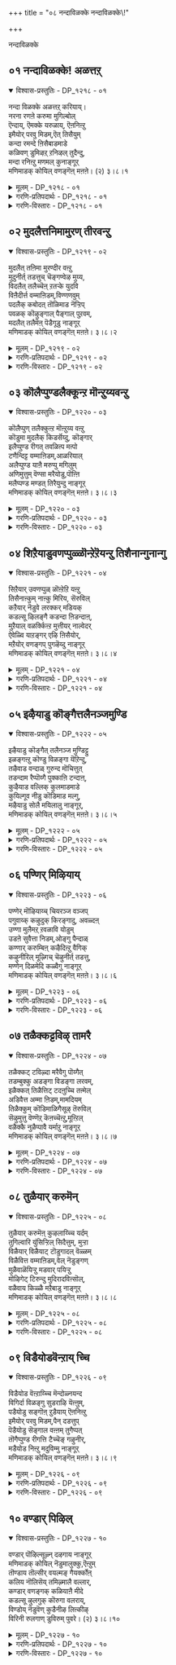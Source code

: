 +++
title = "०८ नन्दाविळक्के नन्दाविळक्के\\!"

+++

नन्दाविळक्के

## ०१ नन्दाविळक्के\! अळत्तऱ्

<details open><summary>विश्वास-प्रस्तुतिः - DP_१२१८ - ०१</summary>

नन्दा विळक्के अळत्तऱ् करियाय्।  
नरना रणऩे करुमा मुगिल्बोल्  
ऎन्दाय्, ऎमक्के यरुळाय्, ऎऩनिऩ्ऱु  
इमैयोर् परवु मिडम्,ऎत् तिसैयुम्  
कन्दा रमन्दे ऩिसैबाडमाडे  
कळिवण् डुमिऴऱ् ऱनिऴल् तुदैन्दु,  
मन्दा रनिऩ्ऱु मणमल् कुनाङ्गूर्  
मणिमाडक् कोयिल् वणङ्गॆऩ् मऩऩे। (२) ३।८।१
</details>

<details><summary>मूलम् - DP_१२१८ - ०१</summary>

नन्दा विळक्के अळत्तऱ् करियाय्।  
नरना रणऩे करुमा मुगिल्बोल्  
ऎन्दाय्, ऎमक्के यरुळाय्, ऎऩनिऩ्ऱु  
इमैयोर् परवु मिडम्,ऎत् तिसैयुम्  
कन्दा रमन्दे ऩिसैबाडमाडे  
कळिवण् डुमिऴऱ् ऱनिऴल् तुदैन्दु,  
मन्दा रनिऩ्ऱु मणमल् कुनाङ्गूर्  
मणिमाडक् कोयिल् वणङ्गॆऩ् मऩऩे। (२) ३।८।१
</details>

<details><summary>गरणि-प्रतिपदार्थः - DP_१२१८ - ०१</summary>

नन्दाविळक्के = नन्दादीपवे, अळत्तऱ् कु = अळॆयुवुदक्कॆ, अरियाय् = आगदवने, नरनारणने = नरनारायणनादवने, करु मामुहिल् = करिय दॊड्डमुगिलिन, पोल् = हागॆ इरुव, ऎनाय् = नन्न स्वामिये, ऎमक्के = नमगे, अरुळाय् ऎन = अनुग्रहिसबेकु ऎन्दु हेळुत्ता, निन्ऱ = इरुव, इमैयोर् = देवतॆगळु, परवुम् = हरडुव, इडम् = स्थळवागि, ऎत्ति शैयिलुम् = ऎल्ल कडॆगळिन्दलू, कन्दारम् = देवगान्धारवॆम्ब, अम् = सुन्दरवाद, तेन् = मधुरवाद, इशै = गानवन्नु, पाड = हाडलु, माडे = मग्गुलल्लिये, कळिवण्डु = मदिसिद सुन्दरवाद दुम्बिगळु, मिऴट्र = गानमाडुत्तिरुव, मन्दारम् = पारिजात वृक्षगळु, निऴल् = नॆरळन्नु, तुदैन्दु = \(ऒत्तागि\) हरडि, निन्ऱु = निन्तु, मणम् = परिमळवन्नु, मल् हुम् = तुम्बुत्तिरुव, नाङ्गार् = तिरुनाङ्गूरिनल्लिरुव, मणिमाडक्कोयिल् = मणिमाडकोयिल् क्षेत्रदल्लि, ऎन् मनने = नन्न मनवे, वणङ्गु = नमस्करिसु. 
</details>

<details><summary>गरणि-विस्तारः - DP_१२१८ - ०१</summary>

नन्दादीपवे, अळॆयलु आगदवने, नरनारायणनादवने, दॊड्ड करिय मुगिलिनन्तिरुव नन्न स्वामिये, नमगे अनुग्रहिसबेकु ऎन्दु हेळुत्ता इरुव देवतॆगळु हरडुव स्थळवाद, ऎल्ल कडॆगळिन्दलू देवगान्धारवॆम्ब सुन्दरवू मधुरवूआद गानवन्नु हाडुत्तिरुव, मग्गुलल्ले मदिसिद सुन्दरवाद दुम्बिगळु गानमाडुत्तिरुव पारिजातवृक्षगळु नॆरळन्नु दट्टवागि हरडि निन्तु परिमळवन्नु तुम्बुत्तिरुव तिरुनाङ्गूरिनल्लिरुव मणिमाडक्कोयिल् क्षेत्रदल्लि नमस्करिसु नन्न मनवे. 

तिरुनाङ्गूरिन दिव्यक्षेत्रगळ विवरणॆ इदरिन्द मॊदलागुत्तिदॆ. तिरुनाङ्गूरु क्षेत्रगळ हिरिमॆ अतिशयवादद्दु. ब्रह्मादिदेवतॆगळॆल्लरू भगवन्तनन्नु पूजिसलु इल्लिगॆ बरुत्तारॆ. अवरु स्वामियन्नु कुरितु “नन्दादीपवे, अळॆयलागदवने, नर-नारायण स्वरूपने, अत्यन्त उदारिये” ऎन्दु मुन्तागि, मधुरवाद देवगान्धार रागदल्लि हाडुत्त, भगवन्तनिगॆ कैमुगियुत्ता, नानारीतियल्लि अवनन्नु पूजिसुत्तारॆ. मग्गुलल्ले इरुव तोपुगळल्लि मधुपानमाडि मत्तवाद दुम्बिगळु तम्म इम्पाद स्वरदल्लि गान माडुत्तवॆ. तोपुगळल्लि पारिजात वृक्षगळु चॆन्नागि बॆळॆदु तम्पाद दट्टवाद नॆरळन्नु हरडुत्तवॆ. अल्लदॆ, परिमळवन्नु चॆल्लुव हूगळिन्द तुम्बि शोभिसुत्तदॆ. कण्णिगॆ, इन्द्रियगळिगॆ मत्तु मनस्सिगॆ हितवागिरुव दिव्यक्षेत्रवे तिरुनाङ्गूरु. 

इन्थ उत्तमवाद तिरुनाङ्गूरिन दिव्यक्षेत्रगळल्लि ऒन्दाद ’मणि माडक्कोयिल्’ ऎम्ब पवित्रस्थळदल्लि नॆलसिरुव कारुण्य मूर्तियाद भगवन्तनन्नु नमस्करिसु ऎन्दु आळ्वाररु तम्म मनस्सिगॆ आदेश नीडुत्तारॆ. 

नन्दाविळक्कु – ऎन्दरॆ, नन्ददॆ ऒन्दे समनागि उरियुत्तिरुव दीप- नन्दादीप. भगवन्तनन्नु ज्योतिस्वरूपनॆन्दू, ज्ञानज्योति ऎन्दू विवरिसुत्तारॆ. 

अळत्तऱ् कु अरियाय् – अळॆयलु आगदवनु, भगवन्त सृष्टिय ऎल्ल वस्तुगळिगू हुट्टु – सावु इदॆ. हुट्टिनिन्द जीवन मॊदलागुवुदु. साविनिन्द अदु कॊनॆगॊळ्ळुवुदु. ब्रह्मनिन्द हिडिदु अत्यन्त सूक्ष्मजीविगू इदु सामान्य. हुट्टु-सावुगळ नडुवॆ इरुवुदन्नु कालद रीतियल्लि अळॆयुत्तारॆ. भगवन्तनिगॆ हुट्टू इल्ल, सावू इल्ल. अवन अनादि, अनन्त. अवने कालस्वरूपनु. कालद रीतियल्लि अवनन्नु अळॆयलु आदीते? ऒन्दॊन्दु वस्तुविगू अदक्कॆ तक्क स्थळद गॊत्तुवळि इदॆ. अदु इरुवष्टु कालवू अदर स्थळद मितियल्ले अदर चलन वलनगळु. ऒन्दु स्थळदल्लिरुव ऒन्दु वस्तु अदे कालदल्लि इन्नॊन्दु स्थळदल्लिरलु आगुवुदिल्ल. भगवन्तनिगादरो हाघल्ल. अवनिल्लद स्थळवे इल्ल. अवनु सर्वव्यापि. वस्तुविन ऒळगू अदर हॊरगू अवनिद्दानॆ. अणुविनल्लि अणुवागि, महत्तिनल्लि महत्तागि इद्दुकॊण्डु, अवुगळ अन्तर्यामियागि, अवुगळन्नॆल्ल निर्वहिसुववनु स्वामि. सृष्टियॆल्लवू अवने. सृष्टिय ऒन्दॊन्दु वस्तुवू अवने. अवुगळल्लि अडगिरुववनू अवने. सृष्टियिन्द आचॆगू निर्लिप्तनागि इरुववनू अवने. आद्दरिन्द, भगवन्तनन्नु याव रीतियल्लू अळॆयलु साध्यवे इल्ल. 

नर-नारणन्, - हिन्दॆ, भगवन्तनु नर मत्तु नारायण ऎम्ब इब्बरु महर्षिगळ अवतारवॆत्ति, हिमालयद तप्पलिनल्लि तपस्सु माडुत्तिद्द विषय इदु. ध्यान, तपस्सुगळ हिरिमॆयन्नु जगत्तिगॆ तिळियपडिसुवुदक्कॆ भगवन्तन निदर्शन पूर्वकवाद प्रयोगविदु. नरनारायणरु ऎन्दॆन्दिगू अगलदन्थवरु. हागॆये, आत्म-परमात्मरू. 

दॊड्ड करिय मुगिलु – भगवन्तनन्नु वर्णिसुव ऒन्दु श्रेष्ठरूपक. दॊड्डदाद करिय मुगिलु तानु भरिसुवष्टु नीरन्नु तुम्बिकॊण्डिरुव मोड. अदु हाराडुत्ता इरुवाग तम्पाद स्थळवन्नु कण्डॊडनॆये अल्लि तन्नल्लि शेखरवागिरुव नीरन्नु सुरिसुवुदु. मितियिल्लद औदार्य अदक्कॆ. भगवन्तनू हागॆये. अवन कडॆगॆ मनस्सन्नु हरिसुव यारे आगलि, अवरल्लि कृपॆदोरि अवरन्नु अनुग्रहिसुवुदरल्लि भगवन्तनिगॆ तारतम्यवे इल्ल.
</details>

## ०२ मुदलैत्तनिमामुरण् तीरवन्ऱु

<details open><summary>विश्वास-प्रस्तुतिः - DP_१२१९ - ०२</summary>

मुदलैत् तऩिमा मुरण्दीर वऩ्ऱु  
मुदुनीर्त् तडत्तुच् चॆङ्गण्वेऴ मुय्य,  
विदलैत् तलैच्चॆऩ् ऱतऱ्के युदवि  
विऩैदीर्त्त वम्माऩिडम्,विण्णणवुम्  
पदलैक् कबोदत् तॊळिमाड नॆऱ्ऱिप्  
पवळक् कॊऴुङ्गाल् पैङ्गाल् पुऱवम्,  
मदलैत् तलैमॆऩ् पॆडैगूडु नाङ्गूर्  
मणिमाडक् कोयिल् वणङ्गॆऩ् मऩऩे। ३।८।२
</details>

<details><summary>मूलम् - DP_१२१९ - ०२</summary>

मुदलैत् तऩिमा मुरण्दीर वऩ्ऱु  
मुदुनीर्त् तडत्तुच् चॆङ्गण्वेऴ मुय्य,  
विदलैत् तलैच्चॆऩ् ऱतऱ्के युदवि  
विऩैदीर्त्त वम्माऩिडम्,विण्णणवुम्  
पदलैक् कबोदत् तॊळिमाड नॆऱ्ऱिप्  
पवळक् कॊऴुङ्गाल् पैङ्गाल् पुऱवम्,  
मदलैत् तलैमॆऩ् पॆडैगूडु नाङ्गूर्  
मणिमाडक् कोयिल् वणङ्गॆऩ् मऩऩे। ३।८।२
</details>

<details><summary>गरणि-प्रतिपदार्थः - DP_१२१९ - ०२</summary>

मुदलै = मॊसळॆय, तन्नि = साटियिल्लद, मा = बलु हॆच्चिद, मुरण् = दुष्टतनवन्नु, तीर = तीरिसुवुदक्कागि, अन्ऱु= अन्दु, मुदुनीर् = अपारवाद नीरुळ्ळ, तटत्तु = सरोवरदल्लि, शॆम् = कॆम्पनॆय, कण् = कण्णुगळ, वेऴम् = आनॆयु, उय्य = उद्धार हॊन्दुवुदक्कागि, विदलै तलै= पक्षिराजन मेलॆ, शॆन्ऱु = होगि, अदऱ् के = आ आनॆगे, उदवि = ऒत्तासॆमाडि, \(ऒदगि बन्दु\), विनै तीर् त्त = अदर सङ्कटवन्नु तीरिसिद, अमान् = स्वामिय, इडम् = स्थळवॆन्दरॆ, विण् अणवुम् = आकाशवन्नु मुट्टुव, पदलै = कलशगळन्नू, कपोतम = पारिवाळगळन्नू, ऒळि= हॊळॆयुव, माडम् = महडि मनॆगळन्नू, नॆट्रि = तलॆय मेलॆ, पवळम् = हवळदन्तॆ कॆम्पनॆय भागवन्नू, कॊऴुकाल = दप्पनाद \(बलिष्ठवाद\) कालुगळन्नू, पै = सुन्दरवाद, काल् = नडगॆयन्नुळ्ळ, पुऱवम् = \(कोळि\) पक्षिगळ, मुदलैत्तलै = उदारिगळाद \(कॊडुगैय\) = मॆल् = मृदुस्वभावद, पॆडै = हॆण्णुकोळिगळु, कूडुम् = ऒट्टागि इरुव, नाङ्गूर् = तिरुनाङ्गूरिन, मणिमाडक्कोयिल् = मणिमाडाक्कोयिल् क्षेत्रवन्नु, वणङ्गु = नमस्करिसु, ऎन् मनने = नन्न मनस्से.
</details>

<details><summary>गरणि-विस्तारः - DP_१२१९ - ०२</summary>

मॊसलॆय साटियिल्लद महादुष्टतनवन्नु तीरिसुवुदक्कागि, अन्दु, अपारवाद नीरिन सरोवरदल्लि कॆङ्गण्ण आनॆयन्नु उद्धरिसुवुदक्कागि, पक्षिराजन मेलेरि होगि आ आनॆगॆ ऒदगि बन्दु अदर सङ्कटवन्नु तीरिसिद स्वामिय स्थळवाद, आकाशवन्नु कलशगळन्नू, कपोतगळन्नू, हॊळॆयुव महडिमनॆगळन्नू, तलॆयमेलॆ हवळद बण्णद कुच्चन्नू बलितकालुगळन्नू सुन्दरवाद नडागॆयन्नू उळ्ळ गण्डुकोळिगळु उदारिगळाद मृदुस्वभावद हॆण्णुकोळिगळु कूडुव तिरुनाङ्गूरिन मणिमाडक्कोयिल् क्षेत्रवन्नु नमस्करिसु, नन्न मनस्से. 

पाशुरद मॊदलल्लि भगवन्तन शरणागत वात्सल्यवन्नुकुरितु निदर्शनवॊन्दिदॆ. काडिनल्लि नीरु कुडियलु सरोवरदल्लि इळिद आनॆय कालन्नु आ सरोवरदल्लि वासिसुत्तिद्द दुष्ट मॊसळॆयॊन्दु हिडिदु हिंसिसितु. गत्यन्तरविल्लदॆ आनॆ ’स्वामी नीने गति’ ऎन्दु भगवन्तनल्लि गोळिट्टितु. आ कूडले भगवन्तनु पक्षिवाहननागि अल्लिगॆ धाविसि बन्दु, मॊसळॆयन्नु तन्न चर्कायुधदिन्द कॊम्दु, आनॆयन्नु अदर सङ्कटदिन्द पारुमाडिदनु.

आ स्वामिये भक्तजनर उद्धारक्कागि तिरुनाङ्गूरिन मणिमाडक्कोयिल् क्षेत्रदल्लि नॆलसिद्दानॆ. स्वामि नॆलसिरुव देवालयद गोपुर मुगिलु मुट्टुत्तदॆ. अदर तुदियल्लि हॊळॆयुत्तिवॆ. गोपुरदल्लि पारिवाळगळु द्मनॆमादिकॊण्डिवॆ. अवुआनन्ददिन्द जॊतॆजॊतॆयागि वासिसुत्तिवॆ. देवालयद कम्बगळु तलॆ ऎत्ति नोडुवष्टु ऎत्तरवागिवॆ. अवु दप्पनाद कम्बगळु. इडिय देवालयवे मुत्तु, हवळ, मणि, माणिक्यगळिन्द तुम्बि शोभिसुत्तदॆ. आ क्षेत्रदल्लि कोळिगळु हेरळवागिवॆ. तम्म बलित कालुगळ सुन्दरवाद नडगॆयिन्द गण्डुकोळिगळु, उदारिगळागि मृदुस्वभावद हॆण्णुकोळिगळन्नु ऒलिसिकॊळ्ळुव रीति नोडुवुदक्कॆ हर्षदायक गण्डुकोळिगळ नॆत्तिय मेलॆ हवळद बण्णद अन्दवाद कुच्चु शोभिसुत्तदॆ. कोळिगळु बहळ आनन्ददिन्द जीविसुव स्थळवॆन्दरॆ इदे.
</details>

## ०३ कॊलैप्पुण्डलैक्कून्ऱ मॊन्ऱुय्यवन्ऱु

<details open><summary>विश्वास-प्रस्तुतिः - DP_१२२० - ०३</summary>

कॊलैप्पुण् तलैक्कुऩ्ऱ मॊऩ्ऱुय्य वऩ्ऱु  
कॊडुमा मुदलैक् किडर्सॆय्दु, कॊङ्गार्  
इलैप्पुण्ड रीगत् तवळिऩ्प मऩ्पो  
टणैन्दिट्ट वम्माऩिडम्,आळरियाल्  
अलैप्पुण्ड याऩै मरुप्पु मगिलुम्  
अणिमुत्तुम् वॆण्सा मरैयोडु,पॊऩ्ऩि  
मलैप्पण्ड मण्डत् तिरैयुन्दु नाङ्गूर्  
मणिमाडक् कोयिल् वणङ्गॆऩ् मऩऩे। ३।८।३
</details>

<details><summary>मूलम् - DP_१२२० - ०३</summary>

कॊलैप्पुण् तलैक्कुऩ्ऱ मॊऩ्ऱुय्य वऩ्ऱु  
कॊडुमा मुदलैक् किडर्सॆय्दु, कॊङ्गार्  
इलैप्पुण्ड रीगत् तवळिऩ्प मऩ्पो  
टणैन्दिट्ट वम्माऩिडम्,आळरियाल्  
अलैप्पुण्ड याऩै मरुप्पु मगिलुम्  
अणिमुत्तुम् वॆण्सा मरैयोडु,पॊऩ्ऩि  
मलैप्पण्ड मण्डत् तिरैयुन्दु नाङ्गूर्  
मणिमाडक् कोयिल् वणङ्गॆऩ् मऩऩे। ३।८।३
</details>

<details><summary>गरणि-प्रतिपदार्थः - DP_१२२० - ०३</summary>

कॊलै= कॊल्लुव कार्यदल्लि, पुण् = हुण्णन्नु, तलै = तलॆयल्लि पडॆद, कुन्ऱम् = बॆट्टदन्थ आनॆ,ऒन्ऱु = ऒन्दु, उय्य = उद्धारवाघलु, अन्ऱु = अन्दु, कॊडुमामुदलैक्कू = क्रूरवाद दॊड्ड मॊसळॆगॆ, इडर् शॆय्दु = कष्टवन्नुण्टुमाडि, कॊङ्गु = परिमळ, आर् = तुम्बिद, इलै = ऎलॆगळ, पुण्डरीकत्तवळ् = कमलदवळ \(श्रीदेविय\), इन् बम् = प्रेमवन्नु, अन् बोडु = प्रीतियिन्द, अणैन्दु इट्ट = कूडि अनुभविसुव, अम्मान्, अम्मान् = स्वामिय, इडम् = स्थळवाद, आळ् अरियाल्= सिंहद पराक्रमदिन्द, अलैप्पुण्ड = संहरिसिद, यानै = आनॆगळ, मरुप्पुम् = दन्तगळन्नू, अहिलुम् = अगरु मरगळन्नू, अणि = सुन्दरवाद, मुत्तुम् = मुत्तुगळन्नू, वॆण् शामरैयोडु = बिळिय चामरगळॊडनॆ, पॊन्नि = कावेरिनदियु, मलै = बॆट्टद, पण्डम् = वस्तुगळन्नु \(सम्पत्तन्नु\), अण्डम् = बीजगळन्नू, तिरै = अलॆगळु, उन्दु = तळ्ळिकॊण्डु बरुव, नाङ्गूर् = तिरुनाङ्गूरिन, मणिमाडाक्कोयिल् = मणिमाडक्कोयिल् क्षेत्रवन्नु, वणङ्गु = नमस्करिसुव्, ऎन् मनने = नन्न मनस्से. 
</details>

<details><summary>गरणि-विस्तारः - DP_१२२० - ०३</summary>

कॊल्लुव कार्यदल्लि तलॆयल्लि हुण्णन्नु पडॆद बॆट्टदन्थ आनॆयु उद्धार हॊन्दलु, अन्दु, क्रूरवाद दॊड्ड मॊसळॆगॆ कष्टवन्नुण्टुमाडि, परिमळ तुम्बिद ऎलॆगळ तावरॆयवळ \(श्रीदेविय\) प्रेमवन्नु प्रीतियिन्द कूडि अनुभविसुव स्वामिय स्थळवाद, सिंहपराक्रमदिन्द संहरिसिद आनॆगळ दन्तगळन्नू अगरु मरगळन्नू, सॊगसाद मुत्तुगळन्नू, बिळिय चामरगळन्नू बॆट्टद इतर वस्तु सम्पत्तन्नू बीजगळन्नू कावेरिनदिय अलॆगळु तळ्ळिकॊण्डु बरुव तिरुनाङ्गूरिन मणिमाडक्षेत्रवन्नु नमस्करिसु, नन्न मनवे. 

मॊसळॆय बायिगॆ सिक्कि सङ्कटपडुव गजेन्द्रनन्नु कापाडिद परमोपकारियू परिमळिसुव कमलद हूविनल्लि परमसुन्दरियागि हुट्टिदव क्षेत्रदल्लि कावेरि नदि हरियुत्तदॆ. अदु बॆट्टदिन्द हरिदुबरुवाग तन्न वेगवाद प्रवाहद जॊतॆगॆ आनॆय दन्तगळन्नु अगरुमरगळन्नू सुन्दरवाद मुत्तुगळन्नू, बिळियचामरगळन्नू अरण्यद इतर सम्पत्तन्नू, उत्तमवाद बीजगळन्नू हॊत्तु अल्लिगॆ तन्दु हाकुत्तदॆ. अदे पवित्रवाद तिरुनाङ्गूरु. अल्लि मणिमाडक्कोयिल् क्षेत्रवन्नु मनसार स्मरिसि नमस्करिसबेकु – ऎन्नुत्तारॆ आळ्वाररु.
</details>

## ०४ शिऱैयाडुवणप्पुळ्ळॊन्ऱेऱॆयन्ऱु तिशैनान्गुनान्गु

<details open><summary>विश्वास-प्रस्तुतिः - DP_१२२१ - ०४</summary>

सिऱैयार् उवणप्पुळ् ळॊऩ्ऱेऱि यऩ्ऱु  
तिसैनाऩ्कुम् नाऩ्कु मिरिय, सॆरुविल्  
कऱैयार् नॆडुवे लरक्कर् मडियक्  
कडल्सू ऴिलङ्गै कडन्दा ऩिडन्दाऩ्,  
मुऱैयाल् वळर्क्किऩ्ऱ मुत्तीयर् नाल्वेदर्  
ऐवेळ्वि याऱङ्गर् एऴि ऩिसैयोर्,  
मऱैयोर् वणङ्गप् पुगऴॆय्दु नाङ्गूर्  
मणिमाडक् कोयिल् वणङ्गॆऩ् मऩऩे। ३।८।४
</details>

<details><summary>मूलम् - DP_१२२१ - ०४</summary>

सिऱैयार् उवणप्पुळ् ळॊऩ्ऱेऱि यऩ्ऱु  
तिसैनाऩ्कुम् नाऩ्कु मिरिय, सॆरुविल्  
कऱैयार् नॆडुवे लरक्कर् मडियक्  
कडल्सू ऴिलङ्गै कडन्दा ऩिडन्दाऩ्,  
मुऱैयाल् वळर्क्किऩ्ऱ मुत्तीयर् नाल्वेदर्  
ऐवेळ्वि याऱङ्गर् एऴि ऩिसैयोर्,  
मऱैयोर् वणङ्गप् पुगऴॆय्दु नाङ्गूर्  
मणिमाडक् कोयिल् वणङ्गॆऩ् मऩऩे। ३।८।४
</details>

<details><summary>गरणि-प्रतिपदार्थः - DP_१२२१ - ०४</summary>

शिऱै आरु = रॆक्कॆगळिन्द कूडिद, उवणम् पुळ् = गरुडपक्षियन्नु, ऒन्ऱु = साटियिल्लद ऒन्दन्नु, एऱि = हत्तिकॊण्डु, अन्ऱु= अन्दु, कऱै आर् = रक्तद कलॆयिन्द तुम्बिद, तॆरु = दॊड्डदॊड्ड, वेल् अरक्कर् = वेलायुधहिडिद राक्षसरु, शॆरुविल् =युद्धभूमियल्लि, तिशैनान्गुनान्गुम् = ऎण्टुदिक्कुगळल्लियू, इरिय = चॆदरि होगि, मडिय = मडियुवन्तॆ, कडल् शूऴ् = कडलिनिम्द सुत्तुवरिद, इलङ्गै = लङ्कापट्टणवन्नु, कडन्दान् = नाशपडिसिदवन, इडम् तान् = स्थळवे मुऱैयाल्= शास्त्रपद्धतियन्तॆ, वळर् किन्ऱ = बॆळॆसुत्तिरुव, मुत्तीयर् = त्रेताग्निगळन्नुळ्ळवरु, नाल् वेदर् = नाल्कु वेदगळ पण्डितरु, ऐ वेळ् वि = ऐदु यज्ञगळन्नु नडॆसुववरु. आऱु अङ्गर् = आरु वेदाङ्ग पण्डितरु, एऱु इन् इशैयोर् = एळु इनिदाद स्वरगळ गानवन्नरित पण्डितरु, मऱैयोर् = वैदिक ब्राह्मणरु, वणङ्गुम् = नमस्करिसुव, पुहळ् ऎय्दु = कीर्तिपडॆदिरुव, नाङ्गार् = तिरुनाङ्गूरिनल्लि, मणिमाडकोयिल् = मणिमाडक्कोयिल् क्षेत्रवन्नु, वणङ्गु = नमस्करिसु, ऎन् मनने = नन्न मनस्से. 
</details>

<details><summary>गरणि-विस्तारः - DP_१२२१ - ०४</summary>

साटियिल्लद रॆक्कॆगळुळ्ल गरुडपक्षिय मेलेरि, अन्दु, रक्तद कलॆयिन्द तुम्बिद दॊड्डदॊड्ड वेलायुधवन्नु हिडिद राक्षसरु युद्धरङ्गदल्लि ऎण्टुदिक्कुगळिगू चॆदरि मडियुवन्तॆ कडलिनिन्द सुत्तुवरिद लङ्कापट्टणवन्नु नाशपडिसिदवन स्थळवे शास्त्रपद्धतियन्तॆ बॆळॆसुत्तिरुव त्रेताग्नियन्नुळ्ळवरु, नाल्कुवेदगळ पण्डितरू, ऐदुयज्ञगळन्नु नडॆसुववरु, आरु वेदाङ्गगळ पण्डितरु, एळु इनिदाद स्वरगळ गानवन्नरित पण्डितरु, वैदिक ब्राह्मणरु नमस्करिसुव कीर्ति पडॆदिरुव तिरुनाङ्गूरिनल्लि मणिमाडक्कोयिल् क्षेत्रवन्नु नमस्करिसु नन्न मनवे. 

तिरुनाङ्गूरिनल्लि मणिमाडक्कोयिल् नल्लि नॆलसिरुव भगवन्तनन्नु, शास्त्रपण्डितरु, शास्त्रपद्धतिगॆ अनुगुणवागि त्रेताग्निगळन्नु पोषिसुत्ता अग्निकार्यवन्नु तप्पदॆ माडुववरु, चतुर्वेद पण्डितरु, पञ्चमहायज्ञगळन्नु यथाक्रमवागि नडॆसुववरु, आरु वेदाङ्गगळन्नु अभ्यास मादिदवरु, वैदिकब्राह्मणरु – ऎल्लरू भजिसि पूजिसुत्तारॆ. आ स्वामिये, हिन्दॆ, सामान्यमानवनागि जनिसि, लङ्कॆयल्लिन राक्षसकुलवन्ने ध्वंस माडिद अप्रतिम समर्थनॆनिसिकॊण्ड. अवने श्रीराम. “अवन क्षेत्रवन्नु स्मरिसि, नमस्करिसु” ऎन्नुत्तारॆ आळ्वाररु.
</details>

## ०५ इऴैयाडु कॊङ्गैत्तलैनञ्जमुण्डि

<details open><summary>विश्वास-प्रस्तुतिः - DP_१२२२ - ०५</summary>

इऴैयाडु कॊङ्गैत् तलैनञ्ज मुण्डिट्टु  
इळङ्गऩ्ऱु कॊण्डु विळङ्गा यॆऱिन्दु,  
तऴैवाड वन्दाळ् गुरुन्द मॊचित्तुत्  
तडन्दाम रैप्पॊय्गै पुक्काऩि टन्दाऩ्,  
कुऴैयाड वल्लिक् कुलमाडमाडे  
कुयिल्गूव नीडु कॊडिमाड मल्गु,  
मऴैयाडु सोलै मयिलालु नाङ्गूर्,  
मणिमाडक् कोयिल् वणङ्गॆऩ् मऩऩे। ३।८।५
</details>

<details><summary>मूलम् - DP_१२२२ - ०५</summary>

इऴैयाडु कॊङ्गैत् तलैनञ्ज मुण्डिट्टु  
इळङ्गऩ्ऱु कॊण्डु विळङ्गा यॆऱिन्दु,  
तऴैवाड वन्दाळ् गुरुन्द मॊचित्तुत्  
तडन्दाम रैप्पॊय्गै पुक्काऩि टन्दाऩ्,  
कुऴैयाड वल्लिक् कुलमाडमाडे  
कुयिल्गूव नीडु कॊडिमाड मल्गु,  
मऴैयाडु सोलै मयिलालु नाङ्गूर्,  
मणिमाडक् कोयिल् वणङ्गॆऩ् मऩऩे। ३।८।५
</details>

<details><summary>गरणि-प्रतिपदार्थः - DP_१२२२ - ०५</summary>

इऴै = आभरणगळु, आडु = अलुगाडुव, कॊङ्गैत्तलै = मॊलॆगळल्लि, नञ्जम् = विषवन्नु, उण्डिट्टु = उण्डु मुगिसि, इळकन्ऱु = ऎळॆयकरुवन्नु, कॊण्डु = ऎत्तिकॊण्डु, विळङ्गाय् = बेलदहण्णिन \(मरद\) मेलक्कॆ, ऎऱिन्दु = ऎसॆदु, वल् = बलवाद, ताळ् = ताळन्नुळ्ळ \(बुडवन्नुळ्ळ\), कुरुनम् = कुरुन्दमरवन्नु, तऴैवाड = ऎलॆगळॆल्लवू बाडुवन्तॆ, ऒशित्तु = मुरिदुनाशपडिसि, तडक् = विशालवाद, तामरै = तावरॆय, पॊय् है = सरोवरवन्नु, पुक्कान् = हॊक्कवन, इडम् तान् = स्थळवे, कुऴै = तळिरॆलॆगळु आडुत्तिरुव, माडे = मग्गुलल्ले, ऎल्लि कुलम् = बळ्ळिगळ समूहवु, आडु= आडुत्तिरुव, कुयिल् = कोगिलॆगळु, कूव = कूगुत्तिरलु, मऴै = मोडगळु, आडु = आडुत्तिरुव, शोलै = तोपुगळल्लि, मयिल् = नविलुगळु, आलुम् = नर्तिसुव, नीडु = उद्दनाद, कॊडि = ध्वजगळु \(नॆट्टिरुव\), माडम् = महडिमनॆगळु, मल् हु = कूडिकॊण्डिरुव, नाङ्गू = तिरुनाङ्गूरिन, मणिमाडक्कोयिल् = मणिमाडक्कोयिल् क्षेत्रवन्नु, वणङ्गु = नमस्करिसुव्, ऎन् मनने = नन्न मनस्से. 
</details>

<details><summary>गरणि-विस्तारः - DP_१२२२ - ०५</summary>

आभरणगळु अलुगाडुत्तिरुव मॊलॆगळल्लि विषवन्नुण्डु मुगिसि, ऎळॆय करुवन्नु ऎत्तिकॊण्डु बेलद हण्णिन \(मरद\) मेलक्कॆ ऎसॆदु, बलवाद बुडवनुळ्ल कुरन्द मरद ऎलॆगलु बादुवन्तॆ मुरिदुनाशपडिसि, विशालवाद तावरॆय सरोवरवन्नु हॊक्कवन स्थळवॆम्बुदु. तळिरॆलॆगळु आडुत्तिरुव, मग्गुलल्ले हूविन बळ्ळिगळु ऒट्टागि आडुत्तिरुव, कोगिलॆगळु कूगुव, मोडगळु आडुत्तिरुव, तोपुगळल्लि नविलुगळु नर्तिसुव ऎत्तरवाद ध्वजगळन्नु नॆट्टिरुव, महडिमनॆगळु दट्टवागि कूडिकॊण्डिरुव तिरुनाङ्गूरिनल्लि मणि माडक्कोयिल् क्षेत्रवन्नु, नन्न मनस्से, नमस्करिसु. 

बालकृष्णन नाल्कु साहसगळन्नु इल्लि विवरिसलागिदॆ. सुन्दरियू युवतियू आग तायि यशोदॆय हागॆये वेषवन्नु मरॆसिकॊण्डु, हॊलॆहॊळॆयुव आभरणगळन्नु कत्तिनल्लि धरिसि, वैय्यारदिन्द अवुगळन्नु तन्नॆदॆय मेलॆ अलुगाडिसुत्ता, मॊलॆगळलि विषवन्नु तुम्बिकॊण्डु, कृष्णनन्नु कॊल्ललु बन्दवळु वञ्चकियाद पूतनियॆम्ब राक्षसि. हसुगूसाद कृष्णनु, अवळ विषद हालन्नुण्डु, अदरिन्दले अवळन्नू मुगिसिबिट्टनु. 

नन्दगोकुलदल्लि गोवळ बालकनागि बॆळॆयुत्तिद्द बालकृष्णनु इतर गोवळबालकर सङ्गड दनकरुगळन्नु मेयिसलॆन्दु काडिगॆ अवुगळन्नु हिम्बालिसि होगुत्तिद्दद्दु पद्धतियागित्तु. ऒन्दु दिन, वत्सासुरनॆम्ब राक्षसनु, करुविन रूपवन्नु तळॆदु करुगळ मन्दॆयल्लि सेरिकॊण्डनु. कृष्णनन्नु कॊल्लबेकॆम्बुदे अवन हवणिकॆ. इदन्नरित बालकृष्णनु आ करुवन्नु अदर हिङ्गालुगळिन्द हिडिदुकॊण्डु, गिरगिरनॆ तिरुगिसि, रभसदिन्द कवणॆयन्नु बीसुवन्तॆ हत्तिरदल्लिद्द बेलद मरद तोपिनॊळक्कॆ ऎसॆदनु. इदर फलवागि वत्सासुरनू सत्तनु; बेलदमरद रूपदल्लि हॊञ्चु कायुत्तिद्द कपित्थासुरनू सत्तनु. अल्लदॆ, बेलदहण्णुगळु हेरळवागि उदुरिदवु. अवुगळन्नॆल्ला गोवळबालकरु तिन्दु हर्षिसिदरु.

बालकृष्णनन्नु शिक्षिसबेकॆन्दु तायियशोदॆयु अवनन्नु ऒन्दुसल ऒरळिगॆ कट्टिहाकिदळु. कृष्णनु ऒरळनू तन्न हिन्दॆ ऎळॆदुकॊण्डु, चॆन्नागि बॆळॆदुनिन्तिद्द ऎन्दु मत्तिमरगळ नडुवॆ नुसुळिहोदनु. ऒरळन्नू तन्न कडॆगॆ ऎळॆदुकॊळ्ळुव नॆपदल्लि, आ ऎरडु मत्तिमङ्गळन्नू मुरिदु बीळिसिदनु.

काळिन्दि मडुविनल्लि काळिङ्गनॆम्ब विषसर्पवित्तु. अदरिन्द, आ मडुविन नीरु दनकरुगळिगॆ उपयोगविल्लवागित्तु. ऒन्दु दिन, कृष्णनु, आ मडुविनॊळक्कॆ धुमुकि, काळिङ्गनन्नु कॆणकि, अदरॊन्दिगॆ सॆणसि, अदन्नु हण्णुमाडिदनु. अदु शरणागलु, अदन्नु सागरक्कॆ कळुहिसिकॊट्टनु. 

हीगॆ श्रीकृष्णनागि अद्भुतसाहसगळन्नुनडॆसिद स्वामिये ईग भक्तपोषकनागि, तिरुनाङ्गूरिन मणि माडक्कोयिल् नल्लि नॆलसिद्दानॆ. आ क्षेत्रदतोपुगळल्लि तळिरॆलॆगळिन्द तुम्बिरुव मरगळिवॆ. मग्गुलल्ले हूविनबळ्ळिगळिवॆ. तम्पाद आ तोपुगळल्लि कोगिलॆगळु इम्पागि गानमाडुत्तवॆ. मेलॆ मोडगळु आडुत्तवॆ. कॆळगॆ नविलुगळु नर्तिसुत्तवॆ. दॊड्ड दॊड्ड उप्परिगॆ मनॆगळिवॆ. अवुगळ मेलॆ ऎत्तरवाद स्थळगळल्लि ध्वजगळु हाराडुत्तवॆ. इन्थ प्रकृति रमणीयवाद क्षेत्र अदु.
</details>

## ०६ पण्णिर् मिऴियाय्

<details open><summary>विश्वास-प्रस्तुतिः - DP_१२२३ - ०६</summary>

पण्णेर् मॊऴियाय्च् चियरञ्ज वञ्जप्  
पगुवाय्क् कऴुदुक् किरङ्गादु, अवळ्दऩ्  
उण्णा मुलैमऱ् ऱवळावि योडुम्  
उडऩे सुवैत्ता निडम्,ओङ्गु पैन्दाळ्  
कण्णार् करुम्बिऩ् कऴैदिऩ्ऱु वैगिक्  
कऴुनीरिल् मूऴ्गिच् चॆऴुनीर्त् तडत्तु,  
मण्णेन् दिळमेदि कळ्वैगु नाङ्गूर्  
मणिमाडक् कोयिल् वणङ्गॆऩ् मऩऩे। ३।८।६
</details>

<details><summary>मूलम् - DP_१२२३ - ०६</summary>

पण्णेर् मॊऴियाय्च् चियरञ्ज वञ्जप्  
पगुवाय्क् कऴुदुक् किरङ्गादु, अवळ्दऩ्  
उण्णा मुलैमऱ् ऱवळावि योडुम्  
उडऩे सुवैत्ता निडम्,ओङ्गु पैन्दाळ्  
कण्णार् करुम्बिऩ् कऴैदिऩ्ऱु वैगिक्  
कऴुनीरिल् मूऴ्गिच् चॆऴुनीर्त् तडत्तु,  
मण्णेन् दिळमेदि कळ्वैगु नाङ्गूर्  
मणिमाडक् कोयिल् वणङ्गॆऩ् मऩऩे। ३।८।६
</details>

<details><summary>गरणि-प्रतिपदार्थः - DP_१२२३ - ०६</summary>

पण् = मधुरगानद, नेर् = समनाद, मॊऴि = मातनाडुव, आय् च्चियरु = गोपियरु, अञ्ज = अञ्जुवन्तॆ, वञ्जम् = वञ्चनॆयु, बहुवाय् = बहळ हॆच्चिद, कऴुत्तुक्कु = राक्षसियल्लि, इरङ्गादु = अञ्जदॆये, अवळ् तन् = अवळ, पिण्णामुलै = उण्णबारद मॊलॆयन्नू, मट्रु = मत्तु, अवळ् आवियोडुम् = अवळ प्राणगळन्नू, उडने = ऒट्टिगे, शुवैत्तान् = रुचिसुत्ता उण्डवन, इडम् = स्थळवॆन्दरॆ, ओङ्गु = ऎत्तरवाद, पै = हसुराद, ताळ् = नडुभागवन्नुळ्ळ, कण् आर् = गिण्णुगळु तुम्बिरुव, करुम्बिन् = कब्बिन, कळै तिन्ऱु = जिल्लॆगळन्नु तिन्दु, वैहि = तडॆदु निन्तु, कऴुनीरिल् = विशालवागि हरडिरुव नीरिनल्लि, मूऴ् हि = मुळुगि, शॆऴुनीर् = ऒळ्लॆय नीरन्नुळ्ळ, तडत्तु = तटाकद, मण् एन्दि = मण्णन्नु ऎत्ति हाकुव, इळमेदिहळ् = ऎळॆय \(प्रायद\) ऎम्मॆगळु, वैहु = चलिसदॆ इरुव \(विश्रान्ति पडॆयुव\), नाङ्गूर् = तिरुनाङ्गूरिन, मणिमाडक्कोयिल् = मणिमाडक्कोयिल् क्षेत्रवन्नु, वणङ्गु= नमस्करिसु, ऎन् मनने = नन्न मनस्से. 
</details>

<details><summary>गरणि-विस्तारः - DP_१२२३ - ०६</summary>

मधुरगानक्कॆ समनाड मातनाडुव गोपियरु अञ्जुवन्तॆ बहळ वञ्चनॆय राक्षसियल्लि, तानु अञ्जदॆये, अवळ उण्णबारद मॊलॆयन्नू, मत्तु अवर प्राणगळन्नू ऒट्टिगे रुचिसुत्ता उण्डवन स्थळवॆन्दरॆ, हसुरागि ऎत्तरवागि बॆळ्द नडुभागवन्नुळ्ळ गिण्णुगळिन्द तुम्बिद कब्बिन जल्लॆगळन्नु तिन्दु, तडॆदु निन्तु, विशालवागि हरडिरुव नीरिनल्लि मुळुगि, ऒळ्ळॆय नीरन्नुळ्ळ तटाकद मण्णन्नु ऎत्तिहाकुव ऎळॆय प्रायद ऎम्मॆगळु विश्रान्ति पडॆयुव तिरुनाङ्गूरिन मणिमाडक्कोयिल् क्षेत्रवन्नु नमस्करिसु, नन्न मनस्से. 

ई पाशुरदल्लियू पूतनिय विषयवन्ने मत्तॆ हेळलागिदॆ. वञ्चकियागि बन्द अवळ विषद मॊलॆयन्नु उण्डद्दल्लदॆ, अदरॊडनॆ अवळ प्राणगळन्नू उण्डुबिट्टवने हसुगूसिन रूपद आ भगवन्त. अवनु ईग नॆलसिरुव तिरुनाङ्गूरिन मणिमाडक्कोयिल् क्षेत्रदल्लि हुलुसागि बॆळॆदु निन्तिरुव कब्बिन ताळन्नु तिन्दु, नीरिनल्लि मुळुगि, विश्रान्ति पडॆयुवुदक्कॆ ऎम्मॆगळिगू हितवागिरुव विशालवाद तटाकगळिवॆ.
</details>

## ०७ तळैक्कट्टविऴ् तामरै

<details open><summary>विश्वास-प्रस्तुतिः - DP_१२२४ - ०७</summary>

तळैक्कट् टविऴ्दा मरैवैगु पॊय्गैत्  
तडम्बुक्कु अडङ्गा विडङ्गा लरवम्,  
इळैक्कत् तिळैत्तिट् टदऩुच्चि तऩ्मेल्  
अडिवैत्त अम्मा ऩिडम्,मामदियम्  
तिळैक्कुम् कॊडिमाळिगैसूऴ् तॆरुविल्  
सॆऴुमुत्तु वॆण्णॆऱ् कॆऩच्चॆऩ्ऱु,मूऩ्ऱिल्  
वळैक्कै नुळैप्पावै यर्माऱु नाङ्गूर्  
मणिमाडक् कोयिल् वणङ्गॆऩ् मऩऩे। ३।८।७
</details>

<details><summary>मूलम् - DP_१२२४ - ०७</summary>

तळैक्कट् टविऴ्दा मरैवैगु पॊय्गैत्  
तडम्बुक्कु अडङ्गा विडङ्गा लरवम्,  
इळैक्कत् तिळैत्तिट् टदऩुच्चि तऩ्मेल्  
अडिवैत्त अम्मा ऩिडम्,मामदियम्  
तिळैक्कुम् कॊडिमाळिगैसूऴ् तॆरुविल्  
सॆऴुमुत्तु वॆण्णॆऱ् कॆऩच्चॆऩ्ऱु,मूऩ्ऱिल्  
वळैक्कै नुळैप्पावै यर्माऱु नाङ्गूर्  
मणिमाडक् कोयिल् वणङ्गॆऩ् मऩऩे। ३।८।७
</details>

<details><summary>गरणि-प्रतिपदार्थः - DP_१२२४ - ०७</summary>

तळैकट्टविळ् तामरै = मॊग्गागिरुव मत्तु अरळिरुव तावरॆ हूगळु, वैहु = तङ्गिरुव, पॊय् है तडम् = विशालवाद सरोवरवन्नु, पुक्कु = प्रवेशिसि, अडङ्गा = अडगिसलागद, विडम् = विषवन्नु, काल् = कक्कुव, अरवम् = सर्पवु, इळैक्क = सॊरगुवन्तॆ, तिळैत्तिट्टु = आटवाडि, अदन् उच्चि तन्मेल् = अदर नॆत्तिय मेलॆ, अडि वैत्त = पादगळन्निट्ट, अम्मान् इडम् = स्वामिय स्थळवॆन्दरॆ, मामदियम् = सुन्दरनाद चन्द्रनु, तिळैक्कूम् = आटवाडुव, कॊडि = ध्वजगळिरुव, माळिहै = माळिगॆगळिन्द \(कूडिद मनॆगळिन्द\), शूळ् = सुत्तुवरिदिरुव, तॆरुविल् = बीदिगळल्लि, शॆऴु मुत्तु = सॊबगिन मुत्तुगळन्नु, वॆण्\(ळ्\) = बिळिय, नॆऱ् हु ऎन = बत्तदन्तॆ, शॆन्ऱु = बिळिय, नॆऱ् हु ऎन = बत्तदन्तॆ, शॆन्ऱु = नडॆदु होगुत्ता, मुन्ऱिल् = तलॆबागिलल्लि, वळैकै = बळॆय कैय, नुळैप्पावैयर् = कुरवस्त्रीयरु, माऱुम् = हञ्चुव \(वितरणॆ माडुव\), नाङ्गार् = तिरुनाङ्गूरिन, मणि माडक्कोयिल् = मणि माडक्कोयिल् क्षेत्रवन्नु, वणङ्गु = नमस्करिसु, ऎन् मनने = नन्न मनस्से. 
</details>

<details><summary>गरणि-विस्तारः - DP_१२२४ - ०७</summary>

तावरॆमॊग्गुगळू, तावरॆ हूगळू तुम्बिकॊण्डिरुव विशालवाद सरोवरवन्नु प्रवेशिसि, अडगिसलागद, विषवन्नु कक्कुव, सर्पवु सॊरगुवन्तॆ आटआडि, अदा नॆत्तिय मेलॆ तन्न पादगळन्निट्ट स्वामिय स्थळवॆन्दरॆ, सुन्दानाद चन्द्रनु आटावाडुव \(अलुगाडुव\) ध्वजगळिरुव माळिगॆगळिन्द सुत्तुवरिद बीदिगळल्लि बळॆय कैय कुरव स्त्रीयरु नडॆदादि सॊबगिन मुत्तुगळन्नु बिळिय बत्तदन्तॆ हञ्चुव \(वितरणॆमाडुव\) तिरुनाङ्गूरिन मणिमाडक्कोयिल् क्षेत्रवन्नु नमस्करिसुव, नन्न मनस्से.

तिरुनाङ्गूरिन मणिमाडक्कोयिल् क्षेत्रदल्लि नॆलसिरुव स्वामिये, हिन्दॆ, बालकृष्णनागि, तावरॆ मॊग्गुगळिन्दलू हूगळिन्दलू तुम्बिद विशालवाद सरोवरवन्नु प्रवेशिसि, ऒळगॆविषकक्कुव, अडगिसलसाध्यवाद, काळीय सर्पवन्नु कॆणकि, हण्णुमाडि, कडॆगॆ अदन्नु अनुग्रहिसिदवनु. आ क्षेत्रदल्लि दॊड्डदॊड्ड माळिगॆ मनॆगळु. मनॆगळ मेलॆ ध्वजगळु. अवु पूर्णचन्द्रन बॆळदिङ्गळल्लि हाराडुत्ता बहळ सुन्दरवागि शोभिसुवुवु. बीदिगळल्लि बळॆकॊट्टिरुव कुरव हॆङ्गसरु मनॆमनॆगू बन्दु तम्मल्लिरुव सॊगसाद मुत्तुगळन्नु बिळिय बत्तदन्तॆ माऋत्तारॆ. अन्थ सम्पद्भरितवाद प्रकृतिरम्यवाद क्षेत्र अदु.
</details>

## ०८ तुळैयार् करुमॆन्

<details open><summary>विश्वास-प्रस्तुतिः - DP_१२२५ - ०८</summary>

तुळैयार् करुमॆऩ् कुऴलाय्च्चि यर्दम्  
तुगिल्वारि युंसिऱ्ऱिल् सिदैत्तुम्, मुऱ्ऱा  
विळैयार् विळैयाट् टॊडुगादल् वॆळ्ळम्  
विळैवित्त वम्माऩिडम्,वेल् नॆडुङ्गण्  
मुळैवाळॆयिऱ्ऱु मडवार् पयिऱ्ऱु  
मॊऴिगेट् टिरुन्दु मुदिरादविऩ्सॊल्,  
वळैवाय किळ्ळै मऱैबाडु नाङ्गूर्  
मणिमाडक् कोयिल् वणङ्गॆऩ् मऩऩे। ३।८।८
</details>

<details><summary>मूलम् - DP_१२२५ - ०८</summary>

तुळैयार् करुमॆऩ् कुऴलाय्च्चि यर्दम्  
तुगिल्वारि युंसिऱ्ऱिल् सिदैत्तुम्, मुऱ्ऱा  
विळैयार् विळैयाट् टॊडुगादल् वॆळ्ळम्  
विळैवित्त वम्माऩिडम्,वेल् नॆडुङ्गण्  
मुळैवाळॆयिऱ्ऱु मडवार् पयिऱ्ऱु  
मॊऴिगेट् टिरुन्दु मुदिरादविऩ्सॊल्,  
वळैवाय किळ्ळै मऱैबाडु नाङ्गूर्  
मणिमाडक् कोयिल् वणङ्गॆऩ् मऩऩे। ३।८।८
</details>

<details><summary>गरणि-प्रतिपदार्थः - DP_१२२५ - ०८</summary>

तुळै = कुरुळुगळु, आर् = तुम्बिरुव, करु= कप्पनॆय, मॆल् = मृदुवाद, कुऴल् = तलॆगूदलिन, आय् च्चियर् तम् = गोपियर, तुहिल् = उडुगॆगळन्नु, वारियुम् = अपहरिसियू, शिट्रिल् = आटद मनॆगळन्नु\(गुब्बच्चि गूडुगळन्नु\), शिदैत्तुम् = कॆडिसियू \(कॆडविहाकियू\), मुट्रा = वयस्सिगॆ बरद, इळैयार् = ऎळॆवयस्सिन बालकियरॊडनॆ, विळैयाट्टोडु = आटद मूलक, कादल् वॆळ्ळम् = प्रेमद प्रवाहवन्नु, विळैत्त = बॆळॆसिद, अम्मान् इडम् = स्वामिय स्थळवॆन्दरॆ, वेल् = वेलायुधदन्तॆ, नॆडुकण् = विशालवाद कण्णुगळु, मुळै = मॊळॆयुत्तिरुव, वाळ् = कत्तियन्तॆ हॊळॆयुव, ऎयिट्रु = हल्लुगळु उळ्ल, मडवार् = स्त्रीयरु, पयिट्रु = अभ्यासमाडुव, मॊऴि = मातन्नु, केट्टु इरुन्दु = केळुत्तिरुव, मुदिराद = बलियद, इन् = इनिदाद, शॊल् = मातिन वळैवाय् = बण्णतिद्दिद बाय, किळै = गिळियू मऱै पाडुम् = वेदवन्नु हाडुव, नाङ्गार् = तिरुनाङ्गूरिन, मणिमाडक्कोयिल् = मणिमाडक्कोयिल् क्षेत्रवन्नु, वणङ्गु = नमस्करिसु ऎन् मनने = नन्न मनस्से. 
</details>

<details><summary>गरणि-विस्तारः - DP_१२२५ - ०८</summary>

कुरुळुगळु तुम्बिरुव कप्पनॆय मृदुवाद तलॆगूदलिन गोपियर उडुगॆगळन्नुअपहरिसियू, अवर गुब्बच्चि गूडुगळन्नु कॆडिसियू, वयस्सिगॆ बारद ऎळॆय वयस्सिन बालकियरॊडनॆ आटद मूलक प्रेमद प्रवाहवन्नु वृद्धिगॊळिसिद स्वामियस्थळवॆन्दरॆ, वेलायुधदन्तॆ विशालवाद विशालवाद कण्णुगळुळ्ळ, कत्तियन्तॆ हॊळॆयुत्तिरुव मॊळॆयुत्तिरुव हल्लुगळुळ्ळ हॆङ्गसरु अभ्यासमाडुत्तिरुव मातुगळन्नु केळुत्तिरुव बलियद इनिदाद मातिन बण्न तिद्दिद्द बाय गिळियू वेदवन्नु हाडुव तिरुनाङ्गूरिन मणिमाडक्कोयिल् क्षेत्रवन्नु नमस्करिसु, नन्न मनस्से. 

मणिमाडक्कोयिल् क्षेत्र वेदविद्वांसरिन्द तुम्बिद्दु. अल्लि, अवरॊडनॆ वासिसुव गृहिणियरू \(वैदिक हॆङ्गसरू\) तप्पदॆ वेदाभ्यास माडुत्तारॆ. अवर मातुगळन्नु केळिकेळि, अवर मनॆगळल्लिरुव गिळिगळू सह तम्मतम्म स्वच्छवाद मृदुवाद मधुरवाद स्वरदिन्द वेद घोषमाडुत्तवॆ. वेदस्वरूपनाद भगवन्तने अल्लि ईग नॆलसिद्दानॆ. हिन्दॆ, अवने, बालकृष्णनागि, सुन्दरियरू ऎळॆयवयस्सिनवरू आद गोपियरु आडुवाग अवर आटगळल्लि तॊन्दरॆमाडि, अवर उडुगॆगळन्नु अपहरिसि, अवर गुब्बचि गूडुगळन्नु कॆडिसि, अवरल्लि परिशुद्धवाद प्रेमद प्रवाहवन्नु बॆळॆसि, अवरन्नु अभ्युदहगॊळिसिदनु. अवनिगॆ नमस्करिसि, अवन अनुग्रहपडॆ ऎन्नुत्तारॆ आळ्वाररु.
</details>

## ०९ विडैयोडवॆन्ऱाय् च्चि

<details open><summary>विश्वास-प्रस्तुतिः - DP_१२२६ - ०९</summary>

विडैयोड वॆऩ्ऱाय्च्चि मॆन्दोळ्नयन्द  
विगिर्दा विळङ्गु सुडराऴि यॆऩ्ऩुम्,  
पडैयोडु सङ्गॊऩ् ऱुडैयाय् ऎऩनिऩ्ऱु  
इमैयोर् परवु मिडम्,पैन् दडत्तुप्  
पॆडैयोडु सॆङ्गाल वऩ्ऩम् तुगैप्पत्  
तॊगैप्पुण्ड रीगत्ति टैच्चॆङ् गऴुनीर्,  
मडैयोड निऩ्ऱु मदुविम्मु नाङ्गूर्  
मणिमाडक् कोयिल् वणङ्गॆऩ् मऩऩे। ३।८।९
</details>

<details><summary>मूलम् - DP_१२२६ - ०९</summary>

विडैयोड वॆऩ्ऱाय्च्चि मॆन्दोळ्नयन्द  
विगिर्दा विळङ्गु सुडराऴि यॆऩ्ऩुम्,  
पडैयोडु सङ्गॊऩ् ऱुडैयाय् ऎऩनिऩ्ऱु  
इमैयोर् परवु मिडम्,पैन् दडत्तुप्  
पॆडैयोडु सॆङ्गाल वऩ्ऩम् तुगैप्पत्  
तॊगैप्पुण्ड रीगत्ति टैच्चॆङ् गऴुनीर्,  
मडैयोड निऩ्ऱु मदुविम्मु नाङ्गूर्  
मणिमाडक् कोयिल् वणङ्गॆऩ् मऩऩे। ३।८।९
</details>

<details><summary>गरणि-प्रतिपदार्थः - DP_१२२६ - ०९</summary>

विडै = ऎत्तुगळु, ओडि = सोतु होगुवन्तॆ, वॆन्ऱु = अवुगळन्नु गॆद्दु, आय् च्चि = गॊल्लतिय \(नप्पिन्नैदेविय\), मॆल् तोळ् = मृदुवाद तोळुगळन्नु, नयन्द = आदरिसिद, विकीर्ता = विलक्षणवाद कीर्तियुळ्ळवने, विळङ्गु = हॊळॆयुव, शुडर् = तेजस्सिनिन्द कूडिद, आऴि = चक्रायुध, ऎन्नुम् = ऎन्नुव, पडैयोडु = आयुधदॊडनॆ, ऒन्ऱु शङ्गु = साटियिल्लद शङ्खवन्नु, उडैयाय् = उळ्ळवने, ऎन् निन्ऱु = ऎन्नुत्ता \(निन्तु\), इम्मैयोर् = देवतॆगळु, परवुम् इडम् = हरडिकॊळ्ळुव स्थळवॆन्दरॆ, पैन्दटत्तु = सुन्दरवाद सरोवरगळल्लि, पॆडैयोडु = हॆण्णुगळॊडनॆ, शॆम् काल = कॆम्पुकालुगळ, अन्नम् = हंसगळु, तुहैप्प = निद्रिसुव, तॊहै पुण्डरीकत्तु = दट्टवाद पूम्डरीकद, इडै = नडुविनिन्द, \(मध्यदल्लि\), शॆङ्गुऴु नीर् = कन्नैदिलॆय, मडैयोडु = हॊन्दिकॆयॊडनॆ \(सम्मिश्रदॊडनॆ\), निन्ऱु = कूडि, मदु = मधुवन्नु, विम्मुम् = चिम्मुव, नाङ्गूर् = तिरुनाङ्गूरिन, मणिमाडाक्कोयिल् = मणिमाडक्कोयिल् क्षेत्रवन्नु, वणङ्गु = नमस्करिसु, ऎन् मनने = नन्न मनस्से. 
</details>

<details><summary>गरणि-विस्तारः - DP_१२२६ - ०९</summary>

ऎत्तुगळु सोलुवन्तॆ अवुगळन्नु गॆद्दु गॊल्लतिय \(नप्पिन्नैदेविय\) मृदुवाद तोळुगळन्नु आदरिसिद विलक्षणवाद कीर्तियुळ्ळवने, हॊळॆयुव तेजस्सिनिन्द कूडिद चक्रायुधवन्नु साटियिल्लद शङ्खवन्नू उळ्ळवने, ऎन्नुत्ता, देवतॆगळु हरदिकॊळ्ळुव स्थळवॆन्दरॆ, सुन्दरवाद सरोवरगळल्लि कॆम्पुकालिन हंसगळु तम्मतम्म हॆण्णुगळॊडनॆ निद्रिसुव दट्टवाद कॆन्दावरॆगळू अवुगळ नडुवॆ \(मग्गुलल्ले\) कन्नैदिलॆहूगळू सम्मिश्रवागि मधुवन्नु चिम्मिसुरिसुव तिरुनाङ्गूरिन माडक्कोयिल् क्षेत्रवन्नु नमस्करिसु नन्न मनस्से. 

मणिमाडक्कोयिल् क्षेत्रवन्नु देवतॆगळ कूटगळे सदा सन्दर्शिसुत्तवॆ. दट्टवागि कूडिकॊण्डिरुव अवर सन्दणियिन्द “वृषभगळन्नु सोलिसि नप्पिन्नैदेविय कैहिडिद विशिष्ट कीर्तियुळ्ळवने साटियिल्लद शङ्खवन्नू, तेजस्सिनिन्द हॊळॆयुव चक्रवन्नूआयुधवागि धरिसिदवने” ऎन्दु मुन्तागि देवतॆगळ हॊगळिकॆय उद्गारगळु हॊम्मुत्तिरुत्तवॆ. आ क्षेत्रवन्नु बळसिरुव सॊबगिन सरोवरगळल्लि कॆन्दावरॆगळू कन्नैदिलॆगळु मग्गुलुमग्गुलल्ले बॆळॆदु शोभिसुत्तवॆ. कॆम्पुकालिन बिळिय ऒडलिन हंसगळु अवुगळ हॆण्णुगळॊडनॆ दट्टवागि बॆळॆदिरुव आ हूगळल्लिये निद्रिसुत्तवॆ. अदरिन्द उक्कि हरियुव मधुवन्ने कुडिदु आनन्दिसुत्तवॆ. इन्थ हिरिमॆयुळ्ळ मणिमाडक्कोयिल् क्षेत्रवन्नु सेरि, भगवन्तनन्नु कण्णार कण्डु, नमस्करिसि, जन्मसार्थक्यवन्नु पडॆयबेकु – ऎन्नुत्तारॆ आळ्वाररु. 

गोवळकुलदल्लि कुम्भनॆम्ब राजन मगळागिद्द नप्पिन्नैदेवियु परम सुन्दरि. अवळन्नु मदुवॆयागलु, राजनु साकिद्द बलिष्ठवाद एळु गूळिगळन्नु ऒब्बने याव सहायवू इल्लान्तॆ, हिडिदु पळगिसि कट्टि हाकबेकित्तु. गोवळ कुलदल्लि जन्म तळॆद श्रीकृष्णनिगॆ मात्रवे इदु साध्यवायितु. अतिसरागवागि इदन्नु मादि तोरिसिदवनु अवने. 

भगवन्तनु धरिसिरुव शङ्खध्वनिये शत्रुगळ हृद्यवन्नु तल्लणिसुवुदु. प्रज्वलिसि हॊळॆयुव चक्रवु शत्रुभयङ्करवागि ऎन्थवन्नादरू तरिदु हाकुवन्थाद्धु. इवुग भगवन्तन विशिष्ट कीर्ति ऎन्नलागिदॆ.
</details>

## १० वण्डार् पिऴिल्

<details open><summary>विश्वास-प्रस्तुतिः - DP_१२२७ - १०</summary>

वण्डार् पॊऴिल्सूऴ्न् दऴगाय नाङ्गूर्  
मणिमाडक् कोयिल् नॆडुमालुक्कु,ऎऩ्ऱुम्  
तॊण्डाय तॊल्सीर् वयल्मङ् गैयर्क्कोऩ्  
कलिय नॊलिसॆय् तमिऴ्मालै वल्लार्,  
कण्डार् वणङ्गक् कळियाऩै मीदे  
कडल्सू ऴुलगुक् कॊरुगा वलराय्,  
विण्डोय् नॆडुवॆण् कुडैनीऴ लिऩ्कीऴ्  
विरिनी रुलगाण् डुविरुम् पुवरे। (२) ३।८।१०
</details>

<details><summary>मूलम् - DP_१२२७ - १०</summary>

वण्डार् पॊऴिल्सूऴ्न् दऴगाय नाङ्गूर्  
मणिमाडक् कोयिल् नॆडुमालुक्कु,ऎऩ्ऱुम्  
तॊण्डाय तॊल्सीर् वयल्मङ् गैयर्क्कोऩ्  
कलिय नॊलिसॆय् तमिऴ्मालै वल्लार्,  
कण्डार् वणङ्गक् कळियाऩै मीदे  
कडल्सू ऴुलगुक् कॊरुगा वलराय्,  
विण्डोय् नॆडुवॆण् कुडैनीऴ लिऩ्कीऴ्  
विरिनी रुलगाण् डुविरुम् पुवरे। (२) ३।८।१०
</details>

<details><summary>गरणि-प्रतिपदार्थः - DP_१२२७ - १०</summary>

वण्डु आर् = दुम्बिगळु तुम्बिरुव, पॊऴिल् = तोपुगळिन्द, शूऴ् = सुत्तुवरिदु, अऴहाय= सॊबगिनिन्द शोभिसुव, नाङ्गूर् = तिरुनाङ्गूरिन, मणिमाडक्कोयिल् = मणिमाडक्कोयिल् क्षेत्रद, नॆडुमालुक्कू = सर्वेश्वरनिगॆ, ऎन्ऱुम् = यावागलू, तॊण्डुआय = दासनागिरुव, तॊल् शीर् = सहजसम्पत्तन्नुळ्ळ, वतक् = बयलुगळिन्द कूडिद, मङ्गैयर् कोन् = मङ्गैदेशद जनर राजनाद, कलियन् कलियनु, ऒलिशॆय् = हाडिद, तमिळ् मालै वल्लार् = तमिळिन पाशुरगळ मालॆयन्नु बल्लवरु, कण्डार् = नोडिदवरॆल्लरू, वणङ्ग = नमस्करिसुवन्तॆ, कळियानैमीदे = मद्दानॆय मेलॆये, कडल् शूऴ् उलहक्कू = समुद्रदिन्द सुत्तुवरिदिरुव भूलोकक्कॆ, ऒरु कावलर् आय् = साटियिल्लद ऒडॆयरागि, विण् तोय् = आकाशवन्नॆल्ला आवरिसिकॊण्ड, नॆडु = विशालवाद, वॆळ् कुडै = बिळिय कॊडॆय, नीऴलिन् = नॆरळिन, कीळ् = कॆळगॆ \(आश्रयदल्लि\), विरिनीर् = विस्तारवागि आवरिसिरुव नीरिन, उलहु = लोकवन्नु, आण्डु = आळिकॊण्डु, विरम्बुवरा = आनन्दिसुत्तारॆ. 
</details>

<details><summary>गरणि-विस्तारः - DP_१२२७ - १०</summary>

दुम्बिगळु तुम्बिरुव तोपुगळिन्द सुत्तुवरिदु सॊबगिनिंअ शोभिसुव तिरुनाङ्गूरिन मणिमाडक्कोयिल् क्षेत्रद सर्वेश्वरनिगॆ यावागलू दासनागिरुवनॆम्ब सहज सम्पत्तन्नुळ्ळ बयलुगळिन्द कूडिद मङ्गैदेशद जनर राजनाद कलियनु हाडिद तमिळिन पाशुरगळ मालॆयन्नु बल्लवरु नोडिदवरॆल्लरू नमस्करिसुवन्तॆ मद्दानॆय मेलॆये कडलिनिन्द सुत्तुवरिदिरुव भूलोकक्कॆ साटियिल्लद ऒडॆयरागि, आकाशवन्नॆल्ला आवरिसिकॊण्डिरुव विशालवाद बिळिय कॊडॆय नॆरळिन आश्रयदल्लि विस्तारवागिरुव \(आवरणवागिरुव\) नीरिन लोकवन्नु आळिकॊण्डु आनन्दिसुत्तारॆ. 

प्रकृतिसौन्दर्यद नडुवॆ शोभिसुवुदु तिरुनाङ्गूरु क्षेत्र. दुम्बिगळु ऎल्लॆल्लियू तुम्बिकॊण्डु सदागान माडुत्तिरुव तम्पाद हसुरुतोपुगळिन्द सुत्तुवरिदिरुवुदु अदु. अल्लि, मणिमाडक्कोयिल् नल्लि अर्चावतारियागि नॆलसिरुव सर्वेश्वरनिगॆ ऎडॆबिडद दासनागिरुवुदे सहजस्वभाववागिरुव, मङ्गैराज्यद ऒडॆयनागिरुव, कलियनु \(तिरुमङ्गै आळ्वाररु\), आ स्वामियन्नु कीर्तिसि, तमिळिनल्लि ई हत्तु पाशुरगळन्नु रचिसि हाडिद्दारॆ. इवुगळन्नु चॆन्नागि अरितुकॊण्डवरु, अवर गुणशीलगळिन्दले इडिय भूमण्डलक्कॆ ऒन्दु बगॆयल्लि मार्गदर्शकरागिरुत्तारॆ. अवरन्नु कण्डकूडले अवर पादगळिगॆ ऎरगुवन्थ कीर्तिवन्तरागुत्तारॆ. अवरु गतिसिद बळिक, आकाशवन्नॆल्ला व्यापिसिरुव बहळ विशालवाद सर्वेश्वरन श्वेतच्छत्रदडियल्लि, अदर नॆरळिन आश्रयदल्लि, आवरण जलदिन्द तुम्बिरुव ब्रह्माण्डवन्ने आळुववरागुत्तारॆ. अवर आनन्दक्कॆ मितियिल्लवागुत्तदॆ. हीगॆ, ई तिरुमॊऴिय फलश्रुति. 

अडिननडॆ- - नन्दा, मुदलै, कोलै, शिऱु, इऴै, पण्, तळै, तुळै, विडै, वण्डार्, \(शलम्\). 
</details>